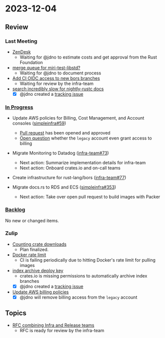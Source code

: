 # 2023-12-04

## Review

### Last Meeting

- [ZenDesk](https://rust-lang.zulipchat.com/#narrow/stream/242791-t-infra/topic/ZenDesk)
  - Waiting for @jdno to estimate costs and get approval from the Rust Foundation
- [merge queue for miri-test-libstd?](https://rust-lang.zulipchat.com/#narrow/stream/242791-t-infra/topic/merge.20queue.20for.20miri-test-libstd.3F)
  - Waiting for @jdno to document process
- [Add CI OIDC access to new bors branches](https://github.com/rust-lang/simpleinfra/pull/355)
    - Waiting for review by the infra-team 
- [search incredibly slow for nightly-rustc docs](https://rust-lang.zulipchat.com/#narrow/stream/242791-t-infra/topic/search.20incredibly.20slow.20for.20nightly-rustc.20docs)
  - [x] @jdno created a [tracking issue](https://github.com/rust-lang/simpleinfra/issues/369)

### [In Progress](https://github.com/orgs/rust-lang/projects/24/views/1)

- Update AWS policies for Billing, Cost Management, and Account consoles ([simpleinfra#59](https://github.com/rust-lang/simpleinfra/issues/359))
  - [Pull request](https://github.com/rust-lang/simpleinfra/pull/368) has been opened and approved
  - [Open question](https://rust-lang.zulipchat.com/#narrow/stream/242791-t-infra/topic/Updated.20AWS.20billing.20policies) whether the `legacy` account even grant access to billing
  
- Migrate Monitoring to Datadog ([infra-team#73](https://github.com/rust-lang/infra-team/issues/73))
    - Next action: Summarize implementation details for infra-team
    - Next action: Onboard crates.io and on-call teams

- Create infrastructure for rust-lang/bors ([infra-team#77](https://github.com/rust-lang/infra-team/issues/77))

- Migrate docs.rs to RDS and ECS ([simpleinfra#353](https://github.com/rust-lang/simpleinfra/issues/353))
    - Next action: Take over open pull request to build images with Packer

### [Backlog](https://github.com/orgs/rust-lang/projects/24/views/1)

No new or changed items.

### Zulip

- [Counting crate downloads](https://rust-lang.zulipchat.com/#narrow/stream/242791-t-infra/topic/Counting.20crate.20download)
  - Plan finalized.
- [Docker rate limit](https://rust-lang.zulipchat.com/#narrow/stream/242791-t-infra/topic/Docker.20rate.20limit)
  - CI is failing periodically due to hitting Docker's rate limit for pulling images
- [index archive deploy key](https://rust-lang.zulipchat.com/#narrow/stream/242791-t-infra/topic/index.20archive.20deploy.20key)
  - crates.io is missing permissions to automatically archive index branches
  - [x] @jdno created a [tracking issue](https://github.com/rust-lang/infra-team/issues/98)
- [Update AWS billing policies](https://rust-lang.zulipchat.com/#narrow/stream/242791-t-infra/topic/Updated.20AWS.20billing.20policies)
  - [x] @jdno will remove billing access from the `legacy` account

## Topics

- [RFC combining Infra and Release teams](https://github.com/rust-lang/rfcs/pull/3533)
    - RFC is ready for review by the infra-team 
